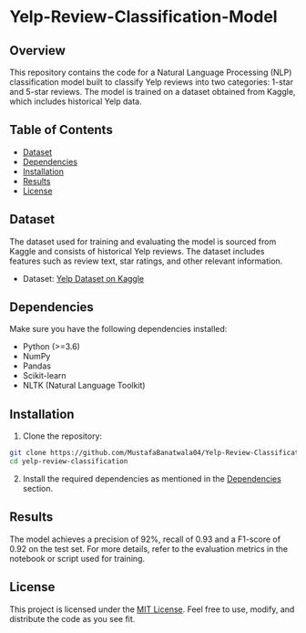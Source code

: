 # Yelp-Review-Classification-Model

## Overview

This repository contains the code for a Natural Language Processing (NLP) classification model built to classify Yelp reviews into two categories: 1-star and 5-star reviews. The model is trained on a dataset obtained from Kaggle, which includes historical Yelp data.

## Table of Contents

- [Dataset](#dataset)
- [Dependencies](#dependencies)
- [Installation](#installation)
- [Results](#results)
- [License](#license)

## Dataset

The dataset used for training and evaluating the model is sourced from Kaggle and consists of historical Yelp reviews. The dataset includes features such as review text, star ratings, and other relevant information.

- Dataset: [Yelp Dataset on Kaggle](https://www.kaggle.com/yelp-dataset/yelp-dataset)

## Dependencies

Make sure you have the following dependencies installed:

- Python (>=3.6)
- NumPy
- Pandas
- Scikit-learn
- NLTK (Natural Language Toolkit)

## Installation

1. Clone the repository:

```bash
git clone https://github.com/MustafaBanatwala04/Yelp-Review-Classification-Model/edit/main/README.md
cd yelp-review-classification
```

2. Install the required dependencies as mentioned in the [Dependencies](#dependencies) section.

## Results

The model achieves a precision of 92%, recall of 0.93 and a F1-score of 0.92 on the test set. For more details, refer to the evaluation metrics in the notebook or script used for training.

## License

This project is licensed under the [MIT License](LICENSE). Feel free to use, modify, and distribute the code as you see fit.
